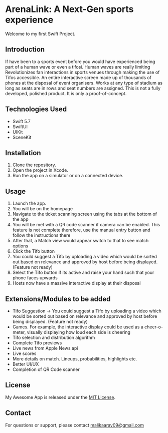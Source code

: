 # ArenaLink: A Next-Gen sports experience
Welcome to my first Swift Project.

## Introduction

If have been to a sports event before you would have experienced being part of a human wave or even a tifosi. Human waves are really limiting
Revolutionizes fan interactions in sports venues through making the use of Tifos accessible. An entire interactive screen made up of thousands of phones at the disposal of event organisers.
Works at any type of stadium as long as seats are in rows and seat numbers are assigned. This is not a fully developed, polished product. It is only a proof-of-concept.


## Technologies Used
- Swift 5.7
- SwiftUI
- UIKit
- SceneKit

## Installation
1. Clone the repository.
2. Open the project in Xcode.
3. Run the app on a simulator or on a connected device.

## Usage
1. Launch the app.
2. You will be on the homepage
3. Navigate to the ticket scanning screen using the tabs at the bottom of the app
4. You will be met with a QR code scanner if camera can be enabled. This feature is not complete therefore, use the manual entry button and follow the instructions there
5. After that, a Match view would appear switch to that to see match options
6. Click the Tifo button
7. You could suggest a Tifo by uploading a video which would be sorted out based on relevance and approved by host before being displayed. (Feature not ready)
8. Select the Tifo button if its active and raise your hand such that your phone faces upwards
9. Hosts now have a massive interactive display at their disposal

## Extensions/Modules to be added
- Tifo Suggestion -> You could suggest a Tifo by uploading a video which would be sorted out based on relevance and approved by host before being displayed. (Feature not ready)
- Games. For example, the interactive display could be used as a cheer-o-meter, visually displaying how loud each side is cheering
- Tifo selection and distribution algorithm
- Complete Tifo previews
- Live news from Apple News api
- Live scores
- More details on match. Lineups, probabilities, highlights etc.
- Better UI/UX
- Completion of QR Code scanner

## License
My Awesome App is released under the [MIT License](https://opensource.org/licenses/MIT).

## Contact
For questions or support, please contact [malikaarav09@gmail.com](mailto:malikaarav09@gmail.com?subject=[GitHub]%20ArenaLink)


